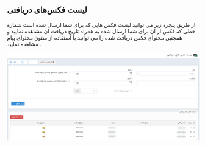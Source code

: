 ﻿## لیست فکس‌های دریافتی



از طریق پنجره زیر می توانید لیست فکس هایی که برای شما ارسال شده است شماره خطی که فکس از آن برای شما ارسال شده به همراه تاریخ دریافت آن مشاهده نمایید و همچنین محتوای فکس دریافت شده را می توانید با استفاده از  ستون محتوای پیام مشاهده نمایید .

![](advertising-recivinggroupfaxlist.png)


